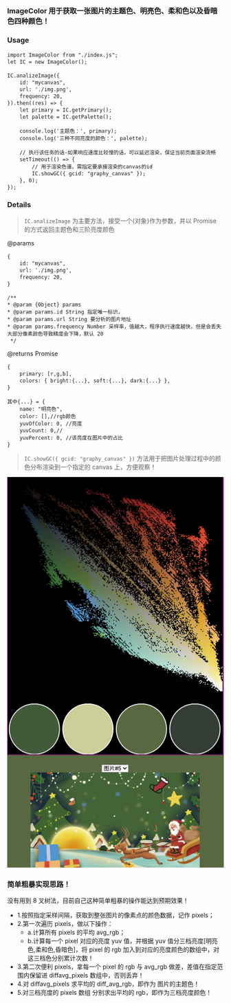 ### ImageColor 用于获取一张图片的主题色、明亮色、柔和色以及昏暗色四种颜色！

### Usage

```
import ImageColor from "./index.js";
let IC = new ImageColor();

IC.analizeImage({
    id: "mycanvas",
    url: './img.png',
    frequency: 20,
}).then((res) => {
    let primary = IC.getPrimary();
    let palette = IC.getPalette();

    console.log('主题色：', primary);
    console.log('三种不同亮度的颜色：', palette);

    // 执行该任务的话-如果响应速度比较慢的话，可以延迟渲染，保证当前页面渲染流畅
    setTimeout(() => {
        // 用于渲染色谱，需指定要承接渲染的canvas的id
        IC.showGC({ gcid: "graphy_canvas" });
    }, 0);
});
```

### Details

> `IC.analizeImage` 为主要方法，接受一个{对象}作为参数，并以 Promise 的方式返回主题色和三阶亮度颜色

@params

```
{
    id: "mycanvas",
    url: './img.png',
    frequency: 20,
}

/**
* @param {Object} params
* @param params.id String 指定唯一标识，
* @param params.url String 要分析的图片地址
* @param params.frequency Number 采样率，值越大，程序执行速度越快，但是会丢失大部分像素颜色导致精度会下降，默认 20
 */
```

@returns Promise

```
{
    primary: [r,g,b],
    colors: { bright:{...}, soft:{...}, dark:{...} },
}

其中{...} = {
    name: "明亮色",
    color: [],//rgb颜色
    yuvOfColor: 0, //亮度
    yuvCount: 0,//
    yuvPercent: 0, //该亮度在图片中的占比
}
```

> `IC.showGC({ gcid: "graphy_canvas" })` 方法用于把图片处理过程中的颜色分布渲染到一个指定的 canvas 上，方便观察！

![色谱实例](./%E8%89%B2%E8%B0%B1demo.png)

### 简单粗暴实现思路！

没有用到 8 叉树法，目前自己这种简单粗暴的操作能达到预期效果！

- 1.按照指定采样间隔，获取到整张图片的像素点的颜色数据，记作 pixels；
- 2.第一次遍历 pixels，做以下操作：
   - a.计算所有 pixels 的平均 avg_rgb；
   - b.计算每一个 pixel 对应的亮度 yuv 值，并根据 yuv 值分三档亮度[明亮色,柔和色,昏暗色]，将 pixel 的 rgb 加入到对应的亮度颜色的数组中，对这三档色分别累计次数！
- 3.第二次便利 pixels，拿每一个 pixel 的 rgb 与 avg_rgb 做差，差值在指定范围内保留进 diffavg_pixels 数组中，否则丢弃！
- 4.对 diffavg_pixels 求平均的 diff_avg_rgb，即作为 图片的主题色！
- 5.对三档亮度的 pixels 数组 分别求出平均的 rgb，即作为三档亮度颜色！
